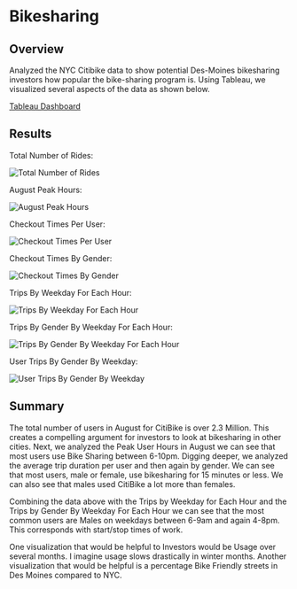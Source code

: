 # Bikesharing
## Overview
Analyzed the NYC Citibike data to show potential Des-Moines bikesharing investors how popular the bike-sharing program is. Using Tableau, we visualized several aspects of the data as shown below.

[Tableau Dashboard](https://public.tableau.com/views/NYCCitiBikeAnalysis_16607816316370/CitiBikeDataStory?:language=en-US&publish=yes&:display_count=n&:origin=viz_share_link)

## Results

Total Number of Rides:

![Total Number of Rides](https://github.com/bamertz/bikesharing/blob/384d48da5a7698937811e90f2e7dfbbb3e1acda7/Results/NumberOfRides.png)

August Peak Hours:

![August Peak Hours](https://github.com/bamertz/bikesharing/blob/384d48da5a7698937811e90f2e7dfbbb3e1acda7/Results/AugustPeakHours.png)

Checkout Times Per User:

![Checkout Times Per User](https://github.com/bamertz/bikesharing/blob/384d48da5a7698937811e90f2e7dfbbb3e1acda7/Results/CheckoutTimesPerUser.png)

Checkout Times By Gender:

![Checkout Times By Gender](https://github.com/bamertz/bikesharing/blob/384d48da5a7698937811e90f2e7dfbbb3e1acda7/Results/CheckoutTimesByGender.png)

Trips By Weekday For Each Hour:

![Trips By Weekday For Each Hour](https://github.com/bamertz/bikesharing/blob/384d48da5a7698937811e90f2e7dfbbb3e1acda7/Results/TripsByWeekdayForEachHour.png)

Trips By Gender By Weekday For Each Hour:

![Trips By Gender By Weekday For Each Hour](https://github.com/bamertz/bikesharing/blob/384d48da5a7698937811e90f2e7dfbbb3e1acda7/Results/TripsByGenderByWeekdayForEachHour.png)

User Trips By Gender By Weekday:

![User Trips By Gender By Weekday](https://github.com/bamertz/bikesharing/blob/384d48da5a7698937811e90f2e7dfbbb3e1acda7/Results/UserTripsByGenderByWeekday.png)


## Summary

The total number of users in August for CitiBike is over 2.3 Million. This creates a compelling argument for investors to look at bikesharing in other cities. Next, we analyzed the Peak User Hours in August we can see that most users use Bike Sharing between 6-10pm. Digging deeper, we analyzed the average trip duration per user and then again by gender. We can see that most users, male or female, use bikesharing for 15 minutes or less. We can also see that males used CitiBike a lot more than females.

Combining the data above with the Trips by Weekday for Each Hour and the Trips by Gender By Weekday For Each Hour we can see that the most common users are Males on weekdays between 6-9am and again 4-8pm. This corresponds with start/stop times of work.

One visualization that would be helpful to Investors would be Usage over several months. I imagine usage slows drastically in winter months. Another visualization that would be helpful is a percentage Bike Friendly streets in Des Moines compared to NYC.
